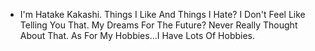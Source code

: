 - I'm Hatake Kakashi. Things I Like And Things I Hate? I Don't Feel Like Telling You That. My Dreams For The Future? Never Really Thought About That. As For My Hobbies...I Have Lots Of Hobbies.


<!---
Eig8ht/Eig8ht is a ✨ special ✨ repository because its `README.md` (this file) appears on your GitHub profile.
You can click the Preview link to take a look at your changes.
--->
